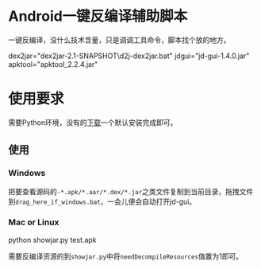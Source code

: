 # Android一键反编译辅助脚本
一键反编译，没什么技术含量，只是调调工具命令，脚本找个放的地方。

dex2jar="dex2jar-2.1-SNAPSHOT\d2j-dex2jar.bat"
jdgui="jd-gui-1.4.0.jar"
apktool="apktool_2.2.4.jar"

# 使用要求
需要Python环境，没有的[下载](https://www.python.org/downloads/)一个默认安装完成即可。

## 使用
### Windows
把要查看源码的`·*.apk/*.aar/*.dex/*.jar`之类文件复制到当前目录，拖拽文件到`drag_here_if_windows.bat`，一会儿便会自动打开jd-gui。
### Mac or Linux
python showjar.py test.apk

需要反编译资源的到`showjar.py`中将`needDecompileResources`值置为1即可。